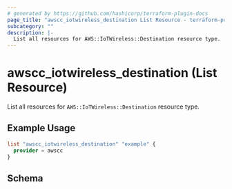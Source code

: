 ```yaml
---
# generated by https://github.com/hashicorp/terraform-plugin-docs
page_title: "awscc_iotwireless_destination List Resource - terraform-provider-awscc"
subcategory: ""
description: |-
  List all resources for AWS::IoTWireless::Destination resource type.
---
```


# awscc_iotwireless_destination (List Resource)

List all resources for `AWS::IoTWireless::Destination` resource type.

## Example Usage

```terraform
list "awscc_iotwireless_destination" "example" {
  provider = awscc
}
```

<!-- schema generated by tfplugindocs -->
## Schema
